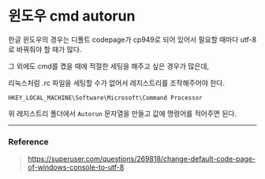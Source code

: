 # 윈도우 cmd autorun

한글 윈도우의 경우는 디폴트 codepage가 cp949로 되어 있어서 필요할 때마다 utf-8로 바꿔줘야 할 때가 많다.

그 외에도 cmd를 켰을 때에 적절한 세팅을 해주고 싶은 경우가 많은데,

리눅스처럼 .rc 파일을 세팅할 수가 없어서 레지스트리를 조작해주어야 한다.

```
HKEY_LOCAL_MACHINE\Software\Microsoft\Command Processor
```

위 레지스트리 폴더에서 `Autorun` 문자열을 만들고 값에 명령어를 적어주면 된다.


---

### Reference

> https://superuser.com/questions/269818/change-default-code-page-of-windows-console-to-utf-8
